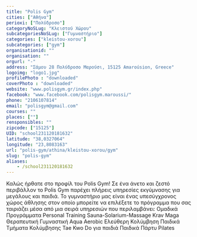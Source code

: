 ```yaml
---
title: "Polis Gym"
cities: ["Αθήνα"]
perioxi: ["Πολύδροσο"]
categoryNoSLug: "Κλειστού Χώρου"
subcategoriesNoSLug: ["Γυμναστήριο"]
categories: ["kleistou-xorou"]
subcategories: ["gym"]
organisationid: ""
organisation: ""
orgurl: "-"
address: "Σάμου 28 Πολύδροσο Μαρούσι, 15125 Amaroúsion, Greece"
logoimg: "logo1.jpg"
profilePhoto : "downloaded"
coverPhoto : "downloaded"
website: "www.polisgym.gr/index.php"
facebook: "www.facebook.com/polisgym.maroussi/"
phone: "2106107814"
email: "polisgym@gmail.com"
courses: ""
places: [""]
rensponsibles: ""
zipcode: ["15125"]
UID: "school231120181632"
latitude: "38,0327064"
longitude: "23,8083163"
url: "polis-gym/athina/kleistou-xorou/gym"
slug: "polis-gym"
aliases:
    - /school231120181632
---
```





Καλώς ήρθατε στo προφίλ του Polis Gym! Σε ένα άνετο και ζεστό περιβάλλον το Polis Gym παρέχει πλήρεις υπηρεσίες εκγύμνασης για μεγάλους και παιδιά. Το γυμναστήριο μας είναι ένας υπεσύγχρονος χώρος άθλησης στον οποίο μπορείτε να επιλέξετε το πρόγραμμα που σας ταιριάζει μέσα από μια σειρά υπηρεσιών που περιλαμβάνει: Ομαδικά Προγράμματα Personal Training Sauna-Solarium-Massage Krav Maga Θεραπευτική Γυμναστική Aqua Aerobic Ελεύθερη Κολύμβηση Παιδικά Τμήματα Κολύμβησης Tae Kwo Do για παιδιά Παιδικά Πάρτυ Pilates